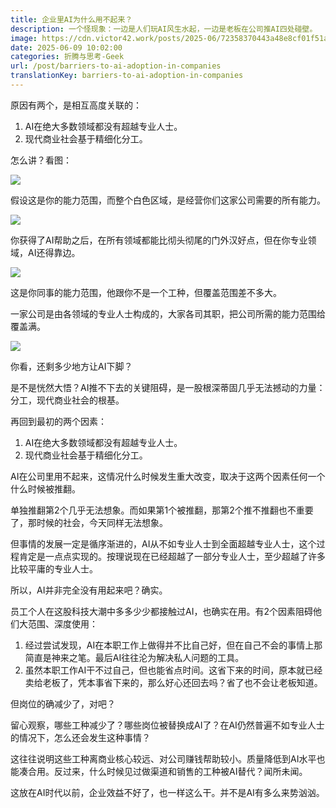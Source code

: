 ```yaml
---
title: 企业里AI为什么用不起来？
description: 一个怪现象：一边是人们玩AI风生水起，一边是老板在公司推AI四处碰壁。
image: https://cdn.victor42.work/posts/2025-06/72358370443a48e8cf01f51a4d8e7fd3.webp
date: 2025-06-09 10:02:00
categories: 折腾与思考-Geek
url: /post/barriers-to-ai-adoption-in-companies
translationKey: barriers-to-ai-adoption-in-companies
---
```


原因有两个，是相互高度关联的：

1. AI在绝大多数领域都没有超越专业人士。
2. 现代商业社会基于精细化分工。

怎么讲？看图：

![](https://cdn.victor42.work/posts/2025-06/ca711ac73960759e026185b379056574.webp)

假设这是你的能力范围，而整个白色区域，是经营你们这家公司需要的所有能力。

![](https://cdn.victor42.work/posts/2025-06/19ada012dc898e3ac9126beaad49fac7.webp)

你获得了AI帮助之后，在所有领域都能比彻头彻尾的门外汉好点，但在你专业领域，AI还得靠边。

![](https://cdn.victor42.work/posts/2025-06/5b14439e39a31c5ab15bcf1335571cdf.webp)

这是你同事的能力范围，他跟你不是一个工种，但覆盖范围差不多大。

一家公司是由各领域的专业人士构成的，大家各司其职，把公司所需的能力范围给覆盖满。

![](https://cdn.victor42.work/posts/2025-06/661a2d07265bb07ad2781949f5dfa04a.webp)

你看，还剩多少地方让AI下脚？

是不是恍然大悟？AI推不下去的关键阻碍，是一股根深蒂固几乎无法撼动的力量：分工，现代商业社会的根基。

再回到最初的两个因素：

1. AI在绝大多数领域都没有超越专业人士。
2. 现代商业社会基于精细化分工。

AI在公司里用不起来，这情况什么时候发生重大改变，取决于这两个因素任何一个什么时候被推翻。

单独推翻第2个几乎无法想象。而如果第1个被推翻，那第2个推不推翻也不重要了，那时候的社会，今天同样无法想象。

但事情的发展一定是循序渐进的，AI从不如专业人士到全面超越专业人士，这个过程肯定是一点点实现的。按理说现在已经超越了一部分专业人士，至少超越了许多比较平庸的专业人士。

所以，AI并非完全没有用起来吧？确实。

员工个人在这股科技大潮中多多少少都接触过AI，也确实在用。有2个因素阻碍他们大范围、深度使用：

1. 经过尝试发现，AI在本职工作上做得并不比自己好，但在自己不会的事情上那简直是神来之笔。最后AI往往沦为解决私人问题的工具。
2. 虽然本职工作AI干不过自己，但也能省点时间。这省下来的时间，原本就已经卖给老板了，凭本事省下来的，那么好心还回去吗？省了也不会让老板知道。

但岗位的确减少了，对吧？

留心观察，哪些工种减少了？哪些岗位被替换成AI了？在AI仍然普遍不如专业人士的情况下，怎么还会发生这种事情？

这往往说明这些工种离商业核心较远、对公司赚钱帮助较小。质量降低到AI水平也能凑合用。反过来，什么时候见过做渠道和销售的工种被AI替代？闻所未闻。

这放在AI时代以前，企业效益不好了，也一样这么干。并不是AI有多么来势汹汹。
